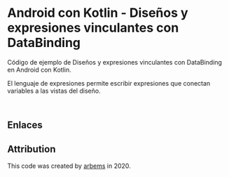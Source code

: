 # Android con Kotlin - Diseños y expresiones vinculantes con DataBinding

Código de ejemplo de Diseños y expresiones vinculantes con DataBinding en Android con Kotlin.

El lenguaje de expresiones permite escribir expresiones que conectan variables a las vistas del diseño.
  
```xml
```

```kotlin
```


## Enlaces

## Attribution

This code was created by [arbems](https://github.com/arbems) in 2020.